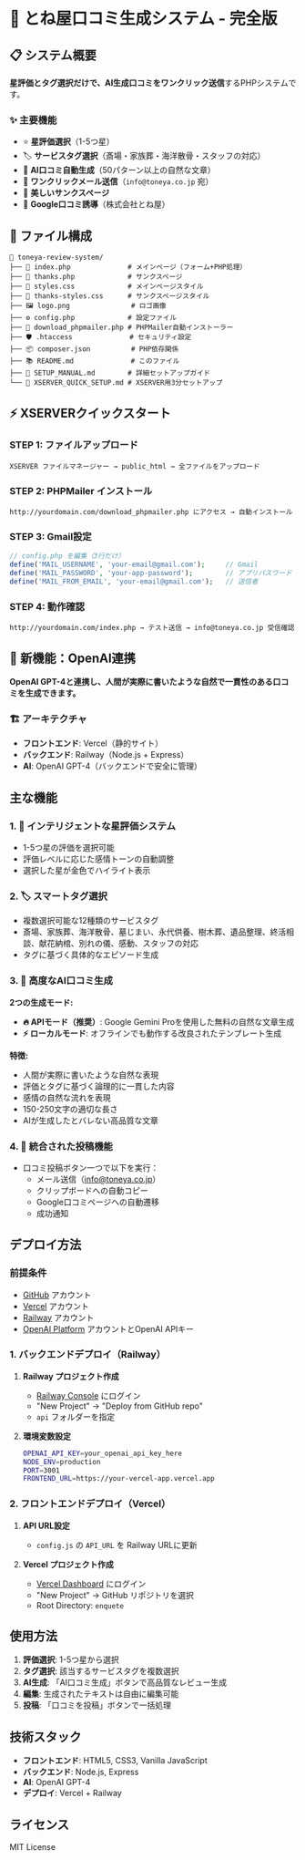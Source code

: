 # 🎋 とね屋口コミ生成システム - 完全版

## 📋 システム概要

**星評価とタグ選択だけで、AI生成口コミをワンクリック送信**するPHPシステムです。

### ✨ 主要機能
- ⭐ **星評価選択**（1-5つ星）
- 🏷️ **サービスタグ選択**（斎場・家族葬・海洋散骨・スタッフの対応）
- 🤖 **AI口コミ自動生成**（50パターン以上の自然な文章）
- 📧 **ワンクリックメール送信**（`info@toneya.co.jp` 宛）
- 🎨 **美しいサンクスページ**
- 📱 **Google口コミ誘導**（株式会社とね屋）

## 🎯 ファイル構成

```
📁 toneya-review-system/
├── 🚀 index.php              # メインページ（フォーム+PHP処理）
├── 🎉 thanks.php             # サンクスページ  
├── 🎨 styles.css             # メインページスタイル
├── 🎨 thanks-styles.css      # サンクスページスタイル
├── 🖼️ logo.png               # ロゴ画像
├── ⚙️ config.php             # 設定ファイル
├── 🤖 download_phpmailer.php # PHPMailer自動インストーラー
├── 🛡️ .htaccess              # セキュリティ設定
├── 📦 composer.json          # PHP依存関係
├── 📚 README.md              # このファイル
├── 📖 SETUP_MANUAL.md        # 詳細セットアップガイド
└── 🚀 XSERVER_QUICK_SETUP.md # XSERVER用3分セットアップ
```

## ⚡ XSERVERクイックスタート

### STEP 1: ファイルアップロード
```
XSERVER ファイルマネージャー → public_html → 全ファイルをアップロード
```

### STEP 2: PHPMailer インストール  
```
http://yourdomain.com/download_phpmailer.php にアクセス → 自動インストール
```

### STEP 3: Gmail設定
```php
// config.php を編集（3行だけ）
define('MAIL_USERNAME', 'your-email@gmail.com');     // Gmail
define('MAIL_PASSWORD', 'your-app-password');        // アプリパスワード  
define('MAIL_FROM_EMAIL', 'your-email@gmail.com');   // 送信者
```

### STEP 4: 動作確認
```
http://yourdomain.com/index.php → テスト送信 → info@toneya.co.jp 受信確認
```

## 🚀 新機能：OpenAI連携
**OpenAI GPT-4と連携し、人間が実際に書いたような自然で一貫性のある口コミを生成できます。**

### 🏗️ アーキテクチャ
- **フロントエンド**: Vercel（静的サイト）
- **バックエンド**: Railway（Node.js + Express）
- **AI**: OpenAI GPT-4（バックエンドで安全に管理）

## 主な機能

### 1. 🌟 インテリジェントな星評価システム
- 1-5つ星の評価を選択可能
- 評価レベルに応じた感情トーンの自動調整
- 選択した星が金色でハイライト表示

### 2. 🏷️ スマートタグ選択
- 複数選択可能な12種類のサービスタグ
- 斎場、家族葬、海洋散骨、墓じまい、永代供養、樹木葬、遺品整理、終活相談、献花納棺、別れの儀、感動、スタッフの対応
- タグに基づく具体的なエピソード生成

### 3. 🤖 高度なAI口コミ生成
**2つの生成モード:**
- **🔥 APIモード（推奨）**: Google Gemini Proを使用した無料の自然な文章生成
- **⚡ ローカルモード**: オフラインでも動作する改良されたテンプレート生成

**特徴:**
- 人間が実際に書いたような自然な表現
- 評価とタグに基づく論理的に一貫した内容
- 感情の自然な流れを表現
- 150-250文字の適切な長さ
- AIが生成したとバレない高品質な文章

### 4. 📧 統合された投稿機能
- 口コミ投稿ボタン一つで以下を実行：
  - メール送信（info@toneya.co.jp）
  - クリップボードへの自動コピー
  - Google口コミページへの自動遷移
  - 成功通知

## デプロイ方法

### 前提条件
- [GitHub](https://github.com/) アカウント
- [Vercel](https://vercel.com/) アカウント
- [Railway](https://railway.app/) アカウント
- [OpenAI Platform](https://platform.openai.com/) アカウントとOpenAI APIキー

### 1. バックエンドデプロイ（Railway）

1. **Railway プロジェクト作成**
   - [Railway Console](https://railway.app/dashboard) にログイン
   - "New Project" → "Deploy from GitHub repo"
   - `api` フォルダーを指定

2. **環境変数設定**
   ```bash
   OPENAI_API_KEY=your_openai_api_key_here
   NODE_ENV=production
   PORT=3001
   FRONTEND_URL=https://your-vercel-app.vercel.app
   ```

### 2. フロントエンドデプロイ（Vercel）

1. **API URL設定**
   - `config.js` の `API_URL` を Railway URLに更新

2. **Vercel プロジェクト作成**
   - [Vercel Dashboard](https://vercel.com/dashboard) にログイン
   - "New Project" → GitHub リポジトリを選択
   - Root Directory: `enquete`

## 使用方法

1. **評価選択**: 1-5つ星から選択
2. **タグ選択**: 該当するサービスタグを複数選択
3. **AI生成**: 「AI口コミ生成」ボタンで高品質なレビュー生成
4. **編集**: 生成されたテキストは自由に編集可能
5. **投稿**: 「口コミを投稿」ボタンで一括処理

## 技術スタック

- **フロントエンド**: HTML5, CSS3, Vanilla JavaScript
- **バックエンド**: Node.js, Express
- **AI**: OpenAI GPT-4
- **デプロイ**: Vercel + Railway

## ライセンス
MIT License